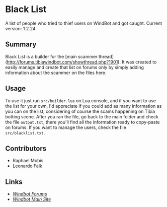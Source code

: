 # Black List

A list of people who tried to thief users on WindBot and got caught.
Current version: 1.2.24

## Summary
  Black List is a builder for the [main scammer thread] (http://forums.tibiawindbot.com/showthread.php?1901). It was created to easily manage and create that list on forums only by simply adding information about the scammer on the files here.

## Usage
  To use it just run `src/builder.lua` on Lua console, and if you want to use the list for your own, I'd appreciate if you could add as many information as you can on the list, considering of course the scams happening on Tibia botting scene.
  After you ran the file, go back to the main folder and check the file `output.txt`, there you'll find all the information ready to copy-paste on forums.
  If you want to manage the users, check the file `src/blacklist.txt`.

## Contributors
  - Raphael Mobis
  - Leonardo Falk

## Links
  - [*Windbot Forums*](http://forums.tibiawindbot.com)
  - [*Windbot Main Site*](http://www.tibiawindbot.com)
